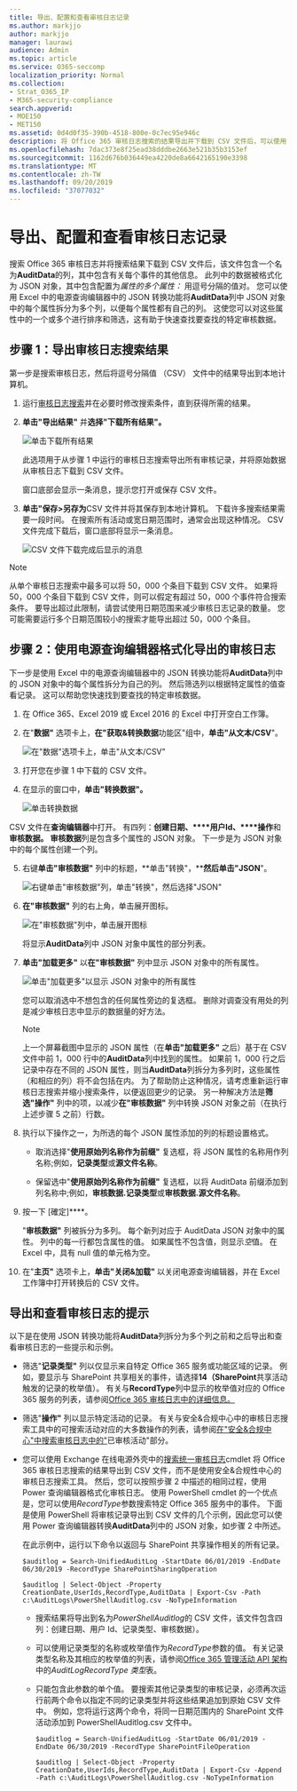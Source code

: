 ```yaml
---
title: 导出、配置和查看审核日志记录
ms.author: markjjo
author: markjjo
manager: laurawi
audience: Admin
ms.topic: article
ms.service: O365-seccomp
localization_priority: Normal
ms.collection:
- Strat_O365_IP
- M365-security-compliance
search.appverid:
- MOE150
- MET150
ms.assetid: 0d4d0f35-390b-4518-800e-0c7ec95e946c
description: 将 Office 365 审核日志搜索的结果导出并下载到 CSV 文件后，可以使用 Excel 中的 Power 查询编辑器中的 JSON 转换功能将 AuditData 列中的 JSON 对象中的每个属性拆分为自己的列。 这可以帮助您快速找到要查找的特定审核数据。
ms.openlocfilehash: 7dac373e8f25ead38dddbe2663e521b35b3153ef
ms.sourcegitcommit: 1162d676b036449ea4220de8a6642165190e3398
ms.translationtype: MT
ms.contentlocale: zh-TW
ms.lasthandoff: 09/20/2019
ms.locfileid: "37077032"
---
```

# <a name="export-configure-and-view-audit-log-records"></a>导出、配置和查看审核日志记录

搜索 Office 365 审核日志并将搜索结果下载到 CSV 文件后，该文件包含一个名为**AuditData**的列，其中包含有关每个事件的其他信息。 此列中的数据被格式化为 JSON 对象，其中包含配置为*属性的多个属性：* 用逗号分隔的值对。 您可以使用 Excel 中的电源查询编辑器中的 JSON 转换功能将**AuditData**列中 JSON 对象中的每个属性拆分为多个列，以便每个属性都有自己的列。 这使您可以对这些属性中的一个或多个进行排序和筛选，这有助于快速查找要查找的特定审核数据。

## <a name="step-1-export-audit-log-search-results"></a>步骤 1：导出审核日志搜索结果

第一步是搜索审核日志，然后将逗号分隔值 （CSV） 文件中的结果导出到本地计算机。
  
1. 运行[审核日志搜索](search-the-audit-log-in-security-and-compliance.md#search-the-audit-log)并在必要时修改搜索条件，直到获得所需的结果。
    
2. **单击"导出结果"** 并**选择"下载所有结果"。** 
    
   ![单击下载所有结果](media/ExportAuditSearchResults.png)

   此选项用于从步骤 1 中运行的审核日志搜索导出所有审核记录，并将原始数据从审核日志下载到 CSV 文件。 

   窗口底部会显示一条消息，提示您打开或保存 CSV 文件。 

3. **单击"保存>另存为**CSV 文件并将其保存到本地计算机。 下载许多搜索结果需要一段时间。 在搜索所有活动或宽日期范围时，通常会出现这种情况。 CSV 文件完成下载后，窗口底部将显示一条消息。
 
   ![CSV 文件下载完成后显示的消息](media/ExportAuditSearchResultsFinish.png)

> [!NOTE]
  > 从单个审核日志搜索中最多可以将 50，000 个条目下载到 CSV 文件。 如果将 50，000 个条目下载到 CSV 文件，则可以假定有超过 50，000 个事件符合搜索条件。 要导出超过此限制，请尝试使用日期范围来减少审核日志记录的数量。 您可能需要运行多个日期范围较小的搜索才能导出超过 50，000 个条目。

## <a name="step-2-format-the-exported-audit-log-using-the-power-query-editor"></a>步骤 2：使用电源查询编辑器格式化导出的审核日志

下一步是使用 Excel 中的电源查询编辑器中的 JSON 转换功能将**AuditData**列中的 JSON 对象中的每个属性拆分为自己的列。 然后筛选列以根据特定属性的值查看记录。 这可以帮助您快速找到要查找的特定审核数据。

1. 在 Office 365、Excel 2019 或 Excel 2016 的 Excel 中打开空白工作簿。
    
2.  在"**数据"** 选项卡上，**在"获取&转换数据**功能区"组中，**单击"从文本/CSV**"。

    ![在"数据"选项卡上，单击"从文本/CSV"](media/JSONTransformOpenCSVFile.png)

3. 打开您在步骤 1 中下载的 CSV 文件。
    
4. 在显示的窗口中，**单击"转换数据"。**

   ![单击转换数据](media/JSONOpenPowerQuery.png)

CSV 文件在**查询编辑器**中打开。 有四列：**创建日期、****用户Id、****操作**和**审核数据。** **审核数据**列是包含多个属性的 JSON 对象。 下一步是为 JSON 对象中的每个属性创建一个列。
    
5. 右键**单击"审核数据"** 列中的标题，**单击"转换"，****然后单击"JSON**"。 
 
   ![右键单击"审核数据"列，单击"转换"，然后选择"JSON"](media/JSONTransform.png)

6. **在"审核数据"** 列的右上角，单击展开图标。
    
   ![在"审核数据"列中，单击展开图标](media/JSONTransformExpandIcon.png)

   将显示**AuditData**列中 JSON 对象中属性的部分列表。

7. **单击"加载更多"** 以**在"审核数据"** 列中显示 JSON 对象中的所有属性。

   ![单击"加载更多"以显示 JSON 对象中的所有属性](media/JSONTransformLoadJSONProperties.png)

   您可以取消选中不想包含的任何属性旁边的复选框。 删除对调查没有用处的列是减少审核日志中显示的数据量的好方法。 

   > [!NOTE]
   > 上一个屏幕截图中显示的 JSON 属性（在**单击"加载更多"** 之后）基于在 CSV 文件中前 1，000 行中的**AuditData**列中找到的属性。 如果前 1，000 行之后记录中存在不同的 JSON 属性，则当**AuditData**列拆分为多列时，这些属性（和相应的列）将不会包括在内。 为了帮助防止这种情况，请考虑重新运行审核日志搜索并缩小搜索条件，以便返回更少的记录。 另一种解决方法是**筛选"操作"** 列中的项，以减少**在"审核数据"** 列中转换 JSON 对象之前（在执行上述步骤 5 之前）行数。

8. 执行以下操作之一，为所选的每个 JSON 属性添加的列的标题设置格式。

    - 取消选择"**使用原始列名称作为前缀"** 复选框，将 JSON 属性的名称用作列名称;例如，**记录类型**或**源文件名称**。
    
   - 保留选中"**使用原始列名称作为前缀"** 复选框，以将 AuditData 前缀添加到列名称中;例如，**审核数据.记录类型**或**审核数据.源文件名称**。

9. 按一下 [確定]****。
    
    "**审核数据"** 列被拆分为多列。 每个新列对应于 AuditData JSON 对象中的属性。 列中的每一行都包含属性的值。 如果属性不包含值，则显示*空*值。 在 Excel 中，具有 null 值的单元格为空。
  
10. 在"**主页"** 选项卡上，**单击"关闭&加载"** 以关闭电源查询编辑器，并在 Excel 工作簿中打开转换后的 CSV 文件。 

## <a name="tips-for-exporting-and-viewing-the-audit-log"></a>导出和查看审核日志的提示

以下是在使用 JSON 转换功能将**AuditData**列拆分为多个列之前和之后导出和查看审核日志的一些提示和示例。

- 筛选"**记录类型"** 列以仅显示来自特定 Office 365 服务或功能区域的记录。 例如，要显示与 SharePoint 共享相关的事件，请选择**14（SharePoint**共享活动触发的记录的枚举值）。 有关与**RecordType**列中显示的枚举值对应的 Office 365 服务的列表，请参阅[Office 365 审核日志中的详细信息。](detailed-properties-in-the-office-365-audit-log.md)

- 筛选"**操作"** 列以显示特定活动的记录。 有关与安全&合规中心中的审核日志搜索工具中的可搜索活动对应的大多数操作的列表，请参阅[在"安全&合规中心"中搜索审核日志中的"](search-the-audit-log-in-security-and-compliance.md#audited-activities)已审核活动"部分。

- 您可以使用 Exchange 在线电源外壳中的[搜索统一审核日志](https://docs.microsoft.com/powershell/module/exchange/policy-and-compliance-audit/search-unifiedauditlog)cmdlet 将 Office 365 审核日志搜索的结果导出到 CSV 文件，而不是使用安全&合规性中心的审核日志搜索工具。 然后，您可以按照步骤 2 中描述的相同过程，使用 Power 查询编辑器格式化审核日志。 使用 PowerShell cmdlet 的一个优点是，您可以使用*RecordType*参数搜索特定 Office 365 服务中的事件。 下面是使用 PowerShell 将审核记录导出到 CSV 文件的几个示例，因此您可以使用 Power 查询编辑器转换**AuditData**列中的 JSON 对象，如步骤 2 中所述。

   在此示例中，运行以下命令以返回与 SharePoint 共享操作相关的所有记录。 
   
   ```
   $auditlog = Search-UnifiedAuditLog -StartDate 06/01/2019 -EndDate 06/30/2019 -RecordType SharePointSharingOperation
   ```

   ```
   $auditlog | Select-Object -Property CreationDate,UserIds,RecordType,AuditData | Export-Csv -Path c:\AuditLogs\PowerShellAuditlog.csv -NoTypeInformation
   ```

   - 搜索结果将导出到名为*PowerShellAuditlog*的 CSV 文件，该文件包含四列：创建日期、用户 Id、记录类型、审核数据）。

   - 可以使用记录类型的名称或枚举值作为*RecordType*参数的值。 有关记录类型名称及其相应的枚举值的列表，请参阅[Office 365 管理活动 API 架构](https://docs.microsoft.com/office/office-365-management-api/office-365-management-activity-api-schema#enum-auditlogrecordtype---type-edmint32)中的*AuditLogRecordType 类型*表。
   
   - 只能包含此参数的单个值。 要搜索其他记录类型的审核记录，必须再次运行前两个命令以指定不同的记录类型并将这些结果追加到原始 CSV 文件中。 例如，您将运行这两个命令，将同一日期范围内的 SharePoint 文件活动添加到 PowerShellAuditlog.csv 文件中。

       ```
      $auditlog = Search-UnifiedAuditLog -StartDate 06/01/2019 -EndDate 06/30/2019 -RecordType SharePointFileOperation
      ```

      ```
      $auditlog | Select-Object -Property CreationDate,UserIds,RecordType,AuditData | Export-Csv -Append -Path c:\AuditLogs\PowerShellAuditlog.csv -NoTypeInformation
      ```
